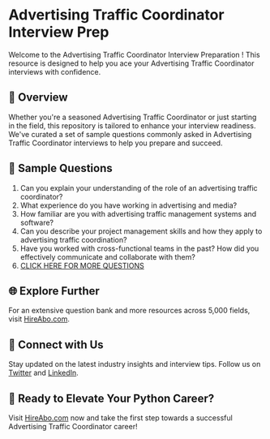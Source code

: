 # Advertising Traffic Coordinator Interview Prep

Welcome to the Advertising Traffic Coordinator Interview Preparation ! This resource is designed to help you ace your Advertising Traffic Coordinator interviews with confidence.

## 🚀 Overview

Whether you're a seasoned Advertising Traffic Coordinator or just starting in the field, this repository is tailored to enhance your interview readiness. We've curated a set of sample questions commonly asked in Advertising Traffic Coordinator interviews to help you prepare and succeed.

## 📝 Sample Questions

1. Can you explain your understanding of the role of an advertising traffic coordinator?
2. What experience do you have working in advertising and media?
3. How familiar are you with advertising traffic management systems and software?
4. Can you describe your project management skills and how they apply to advertising traffic coordination?
5. Have you worked with cross-functional teams in the past? How did you effectively communicate and collaborate with them?
6. [CLICK HERE FOR MORE QUESTIONS](https://hireabo.com/job/8_3_19/Advertising%20Traffic%20Coordinator)

## 🌐 Explore Further

For an extensive question bank and more resources across 5,000 fields, visit [HireAbo.com](https://www.hireabo.com).

## 📱 Connect with Us

Stay updated on the latest industry insights and interview tips. Follow us on [Twitter](https://twitter.com/hireabo) and [LinkedIn](https://www.linkedin.com/in/hire-abo-3609972a8/).

## 🚀 Ready to Elevate Your Python Career?

Visit [HireAbo.com](https://www.hireabo.com) now and take the first step towards a successful Advertising Traffic Coordinator career!